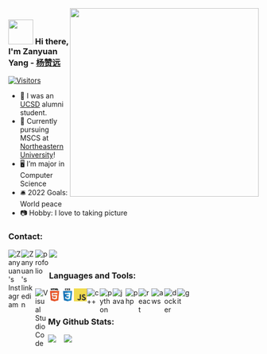 <img align="right" src="https://user-images.githubusercontent.com/59616360/161450162-e8fbd8f2-a122-4d9f-b6a8-b4a2fc20ebba.png" width="380" height="380" />


### <div align="top"><img src="https://user-images.githubusercontent.com/59616360/161402765-f2331137-4068-4a3b-ac32-980d0382b0c1.gif" width="50" height="50" /> Hi there, I'm Zanyuan Yang - [杨赞远][website] </div>
 
</div>
  
[![Visitors](https://visitor-badge.glitch.me/badge?page_id=ZanyuanYang&left_color=grey&right_color=blue)](https://github.com/ZanyuanYang)

- 🏫 I was an [UCSD][ucsdwebsite] alumni student. 
- 🏫 Currently pursuing MSCS at [Northeastern University][neuwebsite]!
- 🖥 I’m major in Computer Science 
- 🛎 2022 Goals: World peace
- 📷 Hobby: I love to taking picture

### Contact:

[<img align="left" alt="Zanyuan's Instagram" width="26px" src="https://user-images.githubusercontent.com/59616360/161403428-d1ad9b9c-3240-423c-a1bf-bd89dc8cc3c8.gif"/>][instagram]
[<img align="left" alt="Zanyuan's linkedin" width="28px" src="https://user-images.githubusercontent.com/59616360/161403359-5e3fe19a-62b3-4d44-b5fd-10440dbda6a9.gif"/>][linkedin]
[<img align="left" alt="profolio" width="28px" src="https://user-images.githubusercontent.com/59616360/161403312-ebb65774-15f7-42c4-93bd-220380585a7a.gif"/>][website]
<a align="left" href="mailto:zayang@ucsd.com"><img width="26px" src="https://user-images.githubusercontent.com/59616360/161403288-20eeb693-29e9-48ad-82ba-6a5382935ffe.gif"/></a>
<br />

### Languages and Tools:

<img align="left" alt="Visual Studio Code" width="26px" src="https://img.icons8.com/fluent/100/000000/visual-studio-code-2019.png" />
<img align="left" alt="HTML5" width="26px" src="https://raw.githubusercontent.com/github/explore/80688e429a7d4ef2fca1e82350fe8e3517d3494d/topics/html/html.png" />
<img align="left" alt="CSS3" width="26px" src="https://raw.githubusercontent.com/github/explore/80688e429a7d4ef2fca1e82350fe8e3517d3494d/topics/css/css.png" />
<img align="left" alt="JavaScript" width="26px" src="https://raw.githubusercontent.com/github/explore/80688e429a7d4ef2fca1e82350fe8e3517d3494d/topics/javascript/javascript.png" />
<img align="left" alt="c++" width="26px" src="https://img.icons8.com/color/100/000000/c-plus-plus-logo.png" />
<img align="left" alt="python" width="26px" src="https://img.icons8.com/color/26/000000/python.png" />
<img align="left" alt="java" width="26px" src="https://img.icons8.com/color/26/000000/java-coffee-cup-logo.png" />
<img align="left" alt="php" width="26px" src="https://img.icons8.com/offices/26/000000/php-logo.png" />
<img align="left" alt="react" width="26px" src="https://img.icons8.com/office/26/000000/react.png" />
<img align="left" alt="aws" width="26px" src="https://img.icons8.com/color/26/000000/amazon-web-services.png" />
<img align="left" alt="docker" width="26px" src="https://img.icons8.com/fluency/26/000000/docker.png" />
<img align="left" alt="git" width="26px" src="https://img.icons8.com/color/26/000000/git.png"/>

<br />
<br />

### My Github Stats:
<div>
  <img height="170em" src="https://github-readme-stats.vercel.app/api?username=zanyuanyang&show_icons=true&theme=radical" />
  &nbsp;&nbsp;
  <img height="170em" src="https://github-readme-stats.vercel.app/api/top-langs/?username=zanyuanyang&layout=compact" />
</div>


[website]: https://zanyuanyang.github.io/
[ucsdwebsite]: https://ucsd.edu/
[neuwebsite]: https://www.northeastern.edu/
[instagram]: https://www.instagram.com/jayingyoung/
[facebook]: https://www.facebook.com/profile.php?id=100011389736236/
[QRcode]: https://www.jayingyoung.com/photo/QRcode.jpg/
[linkedin]: https://www.linkedin.com/in/zanyuan-yang-277562129/
